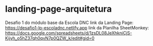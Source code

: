 # landing-page-arquitetura
Desafio 1 do módulo base da Escola DNC
link da Landing Page: https://desafio1-lp-escoladnc.netlify.app
link da Planilha SheetMonkey: https://docs.google.com/spreadsheets/d/1zsDL08JeXhkniCjS-Kijyh_o5hZ37qh0qvN7p0QZW_k/edit#gid=0
